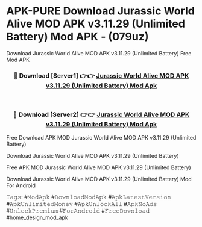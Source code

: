# APK-PURE Download Jurassic World Alive MOD APK v3.11.29 (Unlimited Battery) Mod APK - (079uz)
Download Jurassic World Alive MOD APK v3.11.29 (Unlimited Battery) Free Mod APK

<div align="center">
<h3>🔴 Download [Server1] 👉👉 <a href="https://apk-comot.site?title=Jurassic_World_Alive_MOD_APK_v3.11.29_(Unlimited_Battery)">Jurassic World Alive MOD APK v3.11.29 (Unlimited Battery) Mod Apk</a></h3><br>

<h3>🔴 Download [Server2] 👉👉 <a href="https://apk-comot.site?title=Jurassic_World_Alive_MOD_APK_v3.11.29_(Unlimited_Battery)">Jurassic World Alive MOD APK v3.11.29 (Unlimited Battery) Mod Apk</a></h3>
</div>


Free Download APK MOD Jurassic World Alive MOD APK v3.11.29 (Unlimited Battery)

Download Jurassic World Alive MOD APK v3.11.29 (Unlimited Battery) 

Free APK MOD Jurassic World Alive MOD APK v3.11.29 (Unlimited Battery) 

Download Jurassic World Alive MOD APK v3.11.29 (Unlimited Battery) Mod For Android

𝚃𝚊𝚐𝚜: #𝙼𝚘𝚍𝙰𝚙𝚔 #𝙳𝚘𝚠𝚗𝚕𝚘𝚊𝚍𝙼𝚘𝚍𝙰𝚙𝚔 #𝙰𝚙𝚔𝙻𝚊𝚝𝚎𝚜𝚝𝚅𝚎𝚛𝚜𝚒𝚘𝚗 #𝙰𝚙𝚔𝚄𝚗𝚕𝚒𝚖𝚒𝚝𝚎𝚍𝙼𝚘𝚗𝚎𝚢 #𝙰𝚙𝚔𝚄𝚗𝚕𝚘𝚌𝚔𝙰𝚕𝚕 #𝙰𝚙𝚔𝙽𝚘𝙰𝚍𝚜 #𝚄𝚗𝚕𝚘𝚌𝚔𝙿𝚛𝚎𝚖𝚒𝚞𝚖 #𝙵𝚘𝚛𝙰𝚗𝚍𝚛𝚘𝚒𝚍 #𝙵𝚛𝚎𝚎𝙳𝚘𝚠𝚗𝚕𝚘𝚊𝚍 #home_design_mod_apk